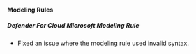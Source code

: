 
#### Modeling Rules

##### Defender For Cloud Microsoft Modeling Rule

- Fixed an issue where the modeling rule used invalid syntax.
